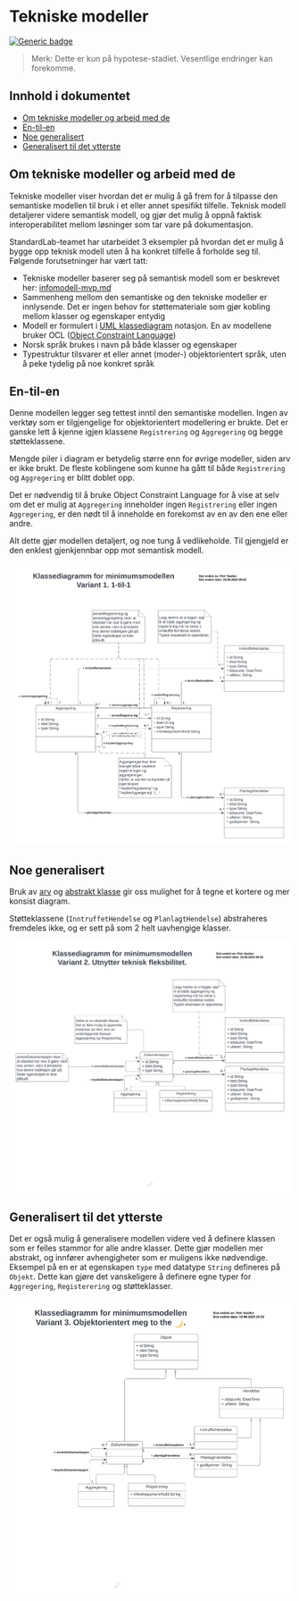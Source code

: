 # Tekniske modeller

[![Generic badge](https://img.shields.io/badge/Status-Kladd-red.svg)](https://shields.io/)

> Merk: Dette er kun på hypotese-stadiet. Vesentlige endringer kan forekomme.

## Innhold i dokumentet

<!-- MarkdownTOC -->

- [Om tekniske modeller og arbeid med de](#om-tekniske-modeller-og-arbeid-med-de)
- [En-til-en](#en-til-en)
- [Noe generalisert](#noe-generalisert)
- [Generalisert til det ytterste](#generalisert-til-det-ytterste)

<!-- /MarkdownTOC -->

## Om tekniske modeller og arbeid med de

Tekniske modeller viser hvordan det er mulig å gå frem for å tilpasse den semantiske modellen til bruk i et eller annet spesifikt tilfelle. Teknisk modell detaljerer videre semantisk modell, og gjør det mulig å oppnå faktisk interoperabilitet mellom løsninger som tar vare på dokumentasjon.

StandardLab-teamet har utarbeidet 3 eksempler på hvordan det er mulig å bygge opp teknisk modell uten å ha konkret tilfelle å forholde seg til. Følgende forutsetninger har vært tatt:

* Tekniske modeller baserer seg på semantisk modell som er beskrevet her: [infomodell-mvp.md](infomodell-mvp.md)
* Sammenheng mellom den semantiske og den tekniske modeller er innlysende. Det er ingen behov for støttemateriale som gjør kobling mellom klasser og egenskaper entydig
* Modell er formulert i [UML klassediagram](https://en.wikipedia.org/wiki/Unified_Modeling_Language) notasjon. En av modellene bruker OCL ([Object Constraint Language](https://en.wikipedia.org/wiki/Object_Constraint_Language))
* Norsk språk brukes i navn på både klasser og egenskaper
* Typestruktur tilsvarer et eller annet (moder-) objektorientert språk, uten å peke tydelig på noe konkret språk

## En-til-en

Denne modellen legger seg tettest inntil den semantiske modellen. Ingen av verktøy som er tilgjengelige for objektorientert modellering er brukte. Det er ganske lett å kjenne igjen klassene `Registrering` og `Aggregering` og begge støtteklassene.

Mengde piler i diagram er betydelig større enn for øvrige modeller, siden arv er ikke brukt. De fleste koblingene som kunne ha gått til både `Registrering` og `Aggregering` er blitt doblet opp.

Det er nødvendig til å bruke Object Constraint Language for å vise at selv om det er mulig at `Aggregering` inneholder ingen `Registrering` eller ingen `Aggregering`, er den nødt til å inneholde en forekomst av en av den ene eller andre.

Alt dette gjør modellen detaljert, og noe tung å vedlikeholde. Til gjengjeld er den enklest gjenkjennbar opp mot semantisk modell.

![Teknisk modell: En-til-en](/standarder/figurer/teknisk-modell-1.png)

## Noe generalisert

Bruk av [arv](https://en.wikipedia.org/wiki/Inheritance_(object-oriented_programming)) og [abstrakt klasse](https://en.wikipedia.org/wiki/Abstract_type) gir oss mulighet for å tegne et kortere og mer konsist diagram.

Støtteklassene (`InntruffetHendelse` og `PlanlagtHendelse`) abstraheres fremdeles ikke, og er sett på som 2 helt uavhengige klasser.

![Teknisk modell: Noe generalisert](/standarder/figurer/teknisk-modell-2.png)


## Generalisert til det ytterste

Det er også mulig å generalisere modellen videre ved å definere klassen som er felles stammor for alle andre klasser. Dette gjør modellen mer abstrakt, og innfører avhengigheter som er muligens ikke nødvendige. Eksempel på en er at egenskapen `type` med datatype `String` defineres på `Objekt`. Dette kan gjøre det vanskeligere å definere egne typer for `Aggregering`, `Registerering` og støtteklasser.


![Teknisk modell: Generalisert](/standarder/figurer/teknisk-modell-3.png)